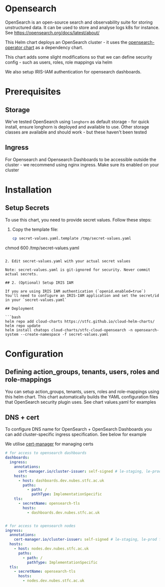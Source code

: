 # Opensearch

OpenSearch is an open-source search and observability suite for storing unstructured data. 
It can be used to store and analyse logs k8s for instance. See https://opensearch.org/docs/latest/about/

This Helm chart deploys an OpenSearch cluster - it uses the [opensearch-operator chart](https://github.com/opensearch-project/opensearch-k8s-operator/tree/main/opensearch-operator) as a dependency chart. 

This chart adds some slight modifications so that we can define security config - such as users, roles, role mappings via helm

We also setup IRIS-IAM authentication for opensearch dashboards.

# Prerequisites

## Storage
We've tested OpenSearch using `longhorn` as default storage - for quick install, ensure longhorn is deployed and available to use. Other storage classes are available and should work - but these haven't been tested

## Ingress
For Opensearch and Opensearch Dashboards to be accessible outside the cluster - we recommend using nginx ingress. Make sure its enabled on your cluster


# Installation


## Setup Secrets

To use this chart, you need to provide secret values. Follow these steps:

1. Copy the template file:
   ```bash
   cp secret-values.yaml.template /tmp/secret-values.yaml
  chmod 600 /tmp/secret-values.yaml
   ```

2. Edit secret-values.yaml with your actual secret values

Note: secret-values.yaml is git-ignored for security. Never commit actual secrets.

## 2. (Optional) Setup IRIS IAM

If you are using IRIS IAM authentication (`openid.enabled=true`)
You'll need to configure an IRIS-IAM application and set the secret/id in your `secret-values.yaml` 

## Deployment 

```bash
helm repo add cloud-charts https://stfc.github.io/cloud-helm-charts/
helm repo update
helm install chatops cloud-charts/stfc-cloud-opensearch -n opensearch-system --create-namespace -f secret-values.yaml
```


# Configuration

## Defining action_groups, tenants, users, roles and role-mappings

You can setup action_groups, tenants, users, roles and role-mappings using this helm chart. This chart automatically builds the YAML configuration files that OpenSearch security plugin uses. See chart values.yaml for examples

## DNS + cert

To configure DNS name for OpenSearch + OpenSearch Dashboards you can add cluster-specific ingress specification. See below for example

We utilise [cert-manager](https://cert-manager.io/) for managing certs

```yaml
# for access to opensearch dashboards
dashboards:
  ingress:
    annotations:
      cert-manager.io/cluster-issuer: self-signed # le-staging, le-prod for let's encrypt
    hosts:
      - host: dashboards.dev.nubes.stfc.ac.uk
        paths:
          - path: /
            pathType: ImplementationSpecific
    tls:
      - secretName: opensearch-tls
        hosts:
          - dashboards.dev.nubes.stfc.ac.uk


# for access to opensearch nodes
ingress:
  annotations:
    cert-manager.io/cluster-issuer: self-signed # le-staging, le-prod for let's encrypt
  hosts:
    - host: nodes.dev.nubes.stfc.ac.uk
      paths:
        - path: /
          pathType: ImplementationSpecific
  tls:
    - secretName: opensearch-tls
      hosts:
        - nodes.dev.nubes.stfc.ac.uk
```